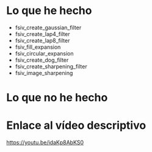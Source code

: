 # Lo que he hecho

- fsiv_create_gaussian_filter
- fsiv_create_lap4_filter
- fsiv_create_lap8_filter
- fsiv_fill_expansion
- fsiv_circular_expansion
- fsiv_create_dog_filter
- fsiv_create_sharpening_filter
- fsiv_image_sharpening

# Lo que no he hecho

# Enlace al vídeo descriptivo

https://youtu.be/idaKp8AbKS0
